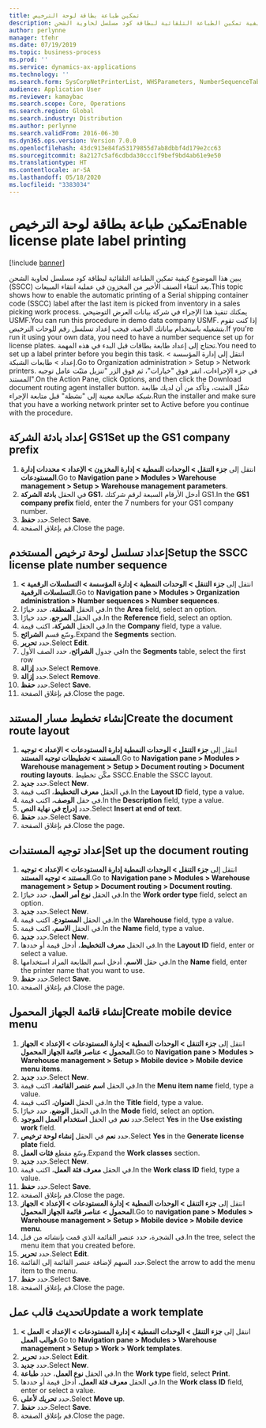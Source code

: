 ```yaml
---
title: تمكين طباعة بطاقة لوحة الترخيص
description: يبين هذا الموضوع كيفية تمكين الطباعة التلقائية لبطاقة كود مسلسل لحاوية الشحن (SSCC)‬ بعد انتقاء الصنف الأخير من المخزون في عملية انتقاء المبيعات.
author: perlynne
manager: tfehr
ms.date: 07/19/2019
ms.topic: business-process
ms.prod: ''
ms.service: dynamics-ax-applications
ms.technology: ''
ms.search.form: SysCorpNetPrinterList, WHSParameters, NumberSequenceTableListPage, NumberSequenceDetails, WHSDocumentRoutingLayout, WHSDocumentRouting, WHSRFMenuItem, WHSRFMenu, WHSWorkTemplateTable
audience: Application User
ms.reviewer: kamaybac
ms.search.scope: Core, Operations
ms.search.region: Global
ms.search.industry: Distribution
ms.author: perlynne
ms.search.validFrom: 2016-06-30
ms.dyn365.ops.version: Version 7.0.0
ms.openlocfilehash: 43dc913e84fa53179855d7ab8dbbf4d179e2cc63
ms.sourcegitcommit: 8a2127c5af6cdbda30ccc1f9bef9bd4ab61e9e50
ms.translationtype: HT
ms.contentlocale: ar-SA
ms.lasthandoff: 05/18/2020
ms.locfileid: "3383034"
---
```

# <a name="enable-license-plate-label-printing"></a><span data-ttu-id="faa53-103">تمكين طباعة بطاقة لوحة الترخيص</span><span class="sxs-lookup"><span data-stu-id="faa53-103">Enable license plate label printing</span></span>

[!include [banner](../../includes/banner.md)]

<span data-ttu-id="faa53-104">يبين هذا الموضوع كيفية تمكين الطباعة التلقائية لبطاقة كود مسلسل لحاوية الشحن (SSCC)‬ بعد انتقاء الصنف الأخير من المخزون في عملية انتقاء المبيعات.</span><span class="sxs-lookup"><span data-stu-id="faa53-104">This topic shows how to enable the automatic printing of a Serial shipping container code (SSCC) label after the last item is picked from inventory in a sales picking work process.</span></span> <span data-ttu-id="faa53-105">يمكنك تنفيذ هذا الإجراء في شركة بيانات العرض التوضيحي USMF.</span><span class="sxs-lookup"><span data-stu-id="faa53-105">You can run this procedure in demo data company USMF.</span></span> <span data-ttu-id="faa53-106">إذا كنت تقوم بتشغيله باستخدام بياناتك الخاصة، فيجب إعداد تسلسل رقم للوحات الترخيص.</span><span class="sxs-lookup"><span data-stu-id="faa53-106">If you're run it using your own data, you need to have a number sequence set up for license plates.</span></span> <span data-ttu-id="faa53-107">تحتاج إلى إعداد طابعة بطاقات قبل البدء في هذه المهمة.</span><span class="sxs-lookup"><span data-stu-id="faa53-107">You need to set up a label printer before you begin this task.</span></span> <span data-ttu-id="faa53-108">انتقل إلى إدارة المؤسسة > إعداد > طابعات الشبكة‬.</span><span class="sxs-lookup"><span data-stu-id="faa53-108">Go to Organization administration > Setup > Network printers.</span></span> <span data-ttu-id="faa53-109">في جزء الإجراءات، انقر فوق "خيارات"، ثم فوق الزر "تنزيل مثبّت عامل توجيه المستند‬".</span><span class="sxs-lookup"><span data-stu-id="faa53-109">On the Action Pane, click Options, and then click the Download document routing agent installer button.</span></span> <span data-ttu-id="faa53-110">شغّل المثبت، وتأكد من أن لديك طابعة شبكة صالحة معينة إلى "نشطة" قبل متابعة الإجراء.</span><span class="sxs-lookup"><span data-stu-id="faa53-110">Run the installer and make sure that you have a working network printer set to Active before you continue with the procedure.</span></span>


## <a name="set-up-the-gs1-company-prefix"></a><span data-ttu-id="faa53-111">إعداد بادئة الشركة GS1</span><span class="sxs-lookup"><span data-stu-id="faa53-111">Set up the GS1 company prefix</span></span>
1. <span data-ttu-id="faa53-112">انتقل إلى **جزء التنقل > الوحدات النمطية > إدارة المخزون > الإعداد > محددات إدارة المستودعات‬**.</span><span class="sxs-lookup"><span data-stu-id="faa53-112">Go to **Navigation pane > Modules > Warehouse management > Setup > Warehouse management parameters**.</span></span>
2. <span data-ttu-id="faa53-113">في الحقل **بادئة الشركة GS1**، أدخل الأرقام السبعة لرقم شركتك GS1.</span><span class="sxs-lookup"><span data-stu-id="faa53-113">In the **GS1 company prefix** field, enter the 7 numbers for your GS1 company number.</span></span>
3. <span data-ttu-id="faa53-114">حدد **حفظ**.</span><span class="sxs-lookup"><span data-stu-id="faa53-114">Select **Save**.</span></span>
4. <span data-ttu-id="faa53-115">قم بإغلاق الصفحة.</span><span class="sxs-lookup"><span data-stu-id="faa53-115">Close the page.</span></span>

## <a name="setup-the-sscc-license-plate-number-sequence"></a><span data-ttu-id="faa53-116">إعداد تسلسل لوحة ترخيص المستخدم</span><span class="sxs-lookup"><span data-stu-id="faa53-116">Setup the SSCC license plate number sequence</span></span>
1. <span data-ttu-id="faa53-117">انتقل إلى **جزء التنقل > الوحدات النمطية > إدارة المؤسسة > التسلسلات الرقمية > التسلسلات الرقمية**.</span><span class="sxs-lookup"><span data-stu-id="faa53-117">Go to **Navigation pane > Modules > Organization administration > Number sequences > Number sequences**.</span></span>
2. <span data-ttu-id="faa53-118">في الحقل **المنطقة**، حدد خيارًا.</span><span class="sxs-lookup"><span data-stu-id="faa53-118">In the **Area** field, select an option.</span></span>
3. <span data-ttu-id="faa53-119">في الحقل **المرجع**، حدد خيارًا.</span><span class="sxs-lookup"><span data-stu-id="faa53-119">In the **Reference** field, select an option.</span></span>
4. <span data-ttu-id="faa53-120">في الحقل **الشركة**، اكتب قيمة.</span><span class="sxs-lookup"><span data-stu-id="faa53-120">In the **Company** field, type a value.</span></span>
5. <span data-ttu-id="faa53-121">وسّع قسم **الشرائح**.</span><span class="sxs-lookup"><span data-stu-id="faa53-121">Expand the **Segments** section.</span></span>
6. <span data-ttu-id="faa53-122">حدد **تحرير**.</span><span class="sxs-lookup"><span data-stu-id="faa53-122">Select **Edit**.</span></span>
7. <span data-ttu-id="faa53-123">في جدول **الشرائح**، حدد الصف الأول</span><span class="sxs-lookup"><span data-stu-id="faa53-123">In the **Segments** table, select the first row</span></span>
8. <span data-ttu-id="faa53-124">حدد **إزالة**.</span><span class="sxs-lookup"><span data-stu-id="faa53-124">Select **Remove**.</span></span>
9. <span data-ttu-id="faa53-125">حدد **إزالة**.</span><span class="sxs-lookup"><span data-stu-id="faa53-125">Select **Remove**.</span></span>
10. <span data-ttu-id="faa53-126">حدد **حفظ**.</span><span class="sxs-lookup"><span data-stu-id="faa53-126">Select **Save**.</span></span>
11. <span data-ttu-id="faa53-127">قم بإغلاق الصفحة.</span><span class="sxs-lookup"><span data-stu-id="faa53-127">Close the page.</span></span>

## <a name="create-the-document-route-layout"></a><span data-ttu-id="faa53-128">إنشاء تخطيط مسار المستند</span><span class="sxs-lookup"><span data-stu-id="faa53-128">Create the document route layout</span></span>
1. <span data-ttu-id="faa53-129">انتقل إلى **جزء التنقل > الوحدات النمطية إدارة المستودعات > الإعداد > توجيه المستند > تخطيطات توجيه المستند**.</span><span class="sxs-lookup"><span data-stu-id="faa53-129">Go to **Navigation pane > Modules > Warehouse management > Setup > Document routing > Document routing layouts**.</span></span> <span data-ttu-id="faa53-130">مكّن تخطيط SSCC.</span><span class="sxs-lookup"><span data-stu-id="faa53-130">Enable the SSCC layout.</span></span>  
2. <span data-ttu-id="faa53-131">حدد **جديد**.</span><span class="sxs-lookup"><span data-stu-id="faa53-131">Select **New**.</span></span>
3. <span data-ttu-id="faa53-132">في الحقل **معرف التخطيط**، اكتب قيمة.</span><span class="sxs-lookup"><span data-stu-id="faa53-132">In the **Layout ID** field, type a value.</span></span>
4. <span data-ttu-id="faa53-133">في حقل **الوصف**، اكتب قيمة.</span><span class="sxs-lookup"><span data-stu-id="faa53-133">In the **Description** field, type a value.</span></span>
5. <span data-ttu-id="faa53-134">حدد **إدراج في نهاية النص**.</span><span class="sxs-lookup"><span data-stu-id="faa53-134">Select **Insert at end of text**.</span></span>
6. <span data-ttu-id="faa53-135">حدد **حفظ**.</span><span class="sxs-lookup"><span data-stu-id="faa53-135">Select **Save**.</span></span>
7. <span data-ttu-id="faa53-136">قم بإغلاق الصفحة.</span><span class="sxs-lookup"><span data-stu-id="faa53-136">Close the page.</span></span>

## <a name="set-up-the-document-routing"></a><span data-ttu-id="faa53-137">إعداد توجيه المستندات</span><span class="sxs-lookup"><span data-stu-id="faa53-137">Set up the document routing</span></span>
1. <span data-ttu-id="faa53-138">انتقل إلى **جزء التنقل > الوحدات النمطية إدارة المستودعات > الإعداد > توجيه المستند > توجيه المستند**.</span><span class="sxs-lookup"><span data-stu-id="faa53-138">Go to **Navigation pane > Modules > Warehouse management > Setup > Document routing > Document routing**.</span></span>
2. <span data-ttu-id="faa53-139">في الحقل **نوع أمر العمل**، حدد خيارًا.</span><span class="sxs-lookup"><span data-stu-id="faa53-139">In the **Work order type** field, select an option.</span></span>
3. <span data-ttu-id="faa53-140">حدد **جديد**.</span><span class="sxs-lookup"><span data-stu-id="faa53-140">Select **New**.</span></span>
4. <span data-ttu-id="faa53-141">في الحقل **المستودع**، اكتب قيمة.</span><span class="sxs-lookup"><span data-stu-id="faa53-141">In the **Warehouse** field, type a value.</span></span>
5. <span data-ttu-id="faa53-142">في الحقل **الاسم**، اكتب قيمة.</span><span class="sxs-lookup"><span data-stu-id="faa53-142">In the **Name** field, type a value.</span></span>
6. <span data-ttu-id="faa53-143">حدد **جديد**.</span><span class="sxs-lookup"><span data-stu-id="faa53-143">Select **New**.</span></span>
7. <span data-ttu-id="faa53-144">في الحقل **معرف التخطيط**، أدخل قيمة أو حددها.</span><span class="sxs-lookup"><span data-stu-id="faa53-144">In the **Layout ID** field, enter or select a value.</span></span>
8. <span data-ttu-id="faa53-145">في حقل **الاسم**، أدخل اسم الطابعة المراد استخدامها.</span><span class="sxs-lookup"><span data-stu-id="faa53-145">In the **Name** field, enter the printer name that you want to use.</span></span>
9. <span data-ttu-id="faa53-146">حدد **حفظ**.</span><span class="sxs-lookup"><span data-stu-id="faa53-146">Select **Save**.</span></span>
10. <span data-ttu-id="faa53-147">قم بإغلاق الصفحة.</span><span class="sxs-lookup"><span data-stu-id="faa53-147">Close the page.</span></span>

## <a name="create-mobile-device-menu"></a><span data-ttu-id="faa53-148">إنشاء قائمة الجهاز المحمول</span><span class="sxs-lookup"><span data-stu-id="faa53-148">Create mobile device menu</span></span>
1. <span data-ttu-id="faa53-149">انتقل إلى **جزء التنقل > الوحدات النمطية > إدارة المستودعات > الإعداد > الجهاز المحمول > عناصر قائمة الجهاز المحمول**.</span><span class="sxs-lookup"><span data-stu-id="faa53-149">Go to **Navigation pane > Modules > Warehouse management > Setup > Mobile device > Mobile device menu items**.</span></span>
2. <span data-ttu-id="faa53-150">حدد **جديد**.</span><span class="sxs-lookup"><span data-stu-id="faa53-150">Select **New**.</span></span>
3. <span data-ttu-id="faa53-151">في الحقل **اسم عنصر القائمة‬**، اكتب قيمة.</span><span class="sxs-lookup"><span data-stu-id="faa53-151">In the **Menu item name** field, type a value.</span></span>
4. <span data-ttu-id="faa53-152">في الحقل **العنوان**، اكتب قيمة.</span><span class="sxs-lookup"><span data-stu-id="faa53-152">In the **Title** field, type a value.</span></span>
5. <span data-ttu-id="faa53-153">في الحقل **الوضع**، حدد خيارًا.</span><span class="sxs-lookup"><span data-stu-id="faa53-153">In the **Mode** field, select an option.</span></span>
6. <span data-ttu-id="faa53-154">حدد **نعم** في الحقل **استخدام العمل الموجود**.</span><span class="sxs-lookup"><span data-stu-id="faa53-154">Select **Yes** in the **Use existing work** field.</span></span>
7. <span data-ttu-id="faa53-155">حدد **نعم** في الحقل **إنشاء لوحة ترخيص**.</span><span class="sxs-lookup"><span data-stu-id="faa53-155">Select **Yes** in the **Generate license plate** field.</span></span>
8. <span data-ttu-id="faa53-156">وسّع مقطع **فئات العمل**.</span><span class="sxs-lookup"><span data-stu-id="faa53-156">Expand the **Work classes** section.</span></span>
9. <span data-ttu-id="faa53-157">حدد **جديد**.</span><span class="sxs-lookup"><span data-stu-id="faa53-157">Select **New**.</span></span>
10. <span data-ttu-id="faa53-158">في الحقل **معرف فئة العمل**، اكتب قيمة.</span><span class="sxs-lookup"><span data-stu-id="faa53-158">In the **Work class ID** field, type a value.</span></span>
11. <span data-ttu-id="faa53-159">حدد **حفظ**.</span><span class="sxs-lookup"><span data-stu-id="faa53-159">Select **Save**.</span></span>
12. <span data-ttu-id="faa53-160">قم بإغلاق الصفحة.</span><span class="sxs-lookup"><span data-stu-id="faa53-160">Close the page.</span></span>
13. <span data-ttu-id="faa53-161">انتقل إلى **جزء التنقل > الوحدات النمطية > إدارة المستودعات > الإعداد > الجهاز المحمول > عناصر قائمة الجهاز المحمول**.</span><span class="sxs-lookup"><span data-stu-id="faa53-161">Go to **navigation pane > Modules > Warehouse management > Setup > Mobile device > Mobile device menu**.</span></span>
14. <span data-ttu-id="faa53-162">في الشجرة، حدد عنصر القائمة الذي قمت بإنشائه من قبل.</span><span class="sxs-lookup"><span data-stu-id="faa53-162">In the tree, select the menu item that you created before.</span></span>
15. <span data-ttu-id="faa53-163">حدد **تحرير**.</span><span class="sxs-lookup"><span data-stu-id="faa53-163">Select **Edit**.</span></span>
16. <span data-ttu-id="faa53-164">حدد السهم لإضافة عنصر القائمة إلى القائمة.</span><span class="sxs-lookup"><span data-stu-id="faa53-164">Select the arrow to add the menu item to the menu.</span></span>
17. <span data-ttu-id="faa53-165">حدد **حفظ**.</span><span class="sxs-lookup"><span data-stu-id="faa53-165">Select **Save**.</span></span>
18. <span data-ttu-id="faa53-166">قم بإغلاق الصفحة.</span><span class="sxs-lookup"><span data-stu-id="faa53-166">Close the page.</span></span>

## <a name="update-a-work-template"></a><span data-ttu-id="faa53-167">تحديث قالب عمل</span><span class="sxs-lookup"><span data-stu-id="faa53-167">Update a work template</span></span>
1. <span data-ttu-id="faa53-168">انتقل إلى **جزء التنقل > الوحدات النمطية > إدارة المستودعات > الإعداد > العمل > قوالب العمل**.</span><span class="sxs-lookup"><span data-stu-id="faa53-168">Go to **Navigation pane > Modules > Warehouse management > Setup > Work > Work templates**.</span></span>
2. <span data-ttu-id="faa53-169">حدد **تحرير**.</span><span class="sxs-lookup"><span data-stu-id="faa53-169">Select **Edit**.</span></span>
3. <span data-ttu-id="faa53-170">حدد **جديد**.</span><span class="sxs-lookup"><span data-stu-id="faa53-170">Select **New**.</span></span>
4. <span data-ttu-id="faa53-171">في الحقل **نوع العمل**، حدد **طباعة**.</span><span class="sxs-lookup"><span data-stu-id="faa53-171">In the **Work type** field, select **Print**.</span></span>
5. <span data-ttu-id="faa53-172">في الحقل **معرف فئة العمل**، أدخل قيمة أو حددها.</span><span class="sxs-lookup"><span data-stu-id="faa53-172">In the **Work class ID** field, enter or select a value.</span></span>
6. <span data-ttu-id="faa53-173">حدد **تحريك لأعلى**.</span><span class="sxs-lookup"><span data-stu-id="faa53-173">Select **Move up**.</span></span>
7. <span data-ttu-id="faa53-174">حدد **حفظ**.</span><span class="sxs-lookup"><span data-stu-id="faa53-174">Select **Save**.</span></span>
8. <span data-ttu-id="faa53-175">قم بإغلاق الصفحة.</span><span class="sxs-lookup"><span data-stu-id="faa53-175">Close the page.</span></span>

